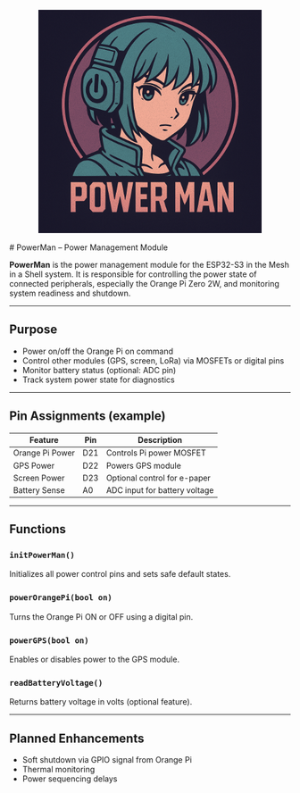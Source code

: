 <p align="center">
  <img src="assets/powerman_logo.png" alt="Power Man Logo" width="400">
</p>
# PowerMan – Power Management Module

**PowerMan** is the power management module for the ESP32-S3 in the Mesh in a Shell system. It is responsible for controlling the power state of connected peripherals, especially the Orange Pi Zero 2W, and monitoring system readiness and shutdown.

---

## Purpose

- Power on/off the Orange Pi on command
- Control other modules (GPS, screen, LoRa) via MOSFETs or digital pins
- Monitor battery status (optional: ADC pin)
- Track system power state for diagnostics

---

## Pin Assignments (example)

| Feature         | Pin   | Description                   |
|----------------|-------|-------------------------------|
| Orange Pi Power | D21   | Controls Pi power MOSFET      |
| GPS Power       | D22   | Powers GPS module             |
| Screen Power    | D23   | Optional control for e-paper  |
| Battery Sense   | A0    | ADC input for battery voltage |

---

## Functions

### `initPowerMan()`
Initializes all power control pins and sets safe default states.

### `powerOrangePi(bool on)`
Turns the Orange Pi ON or OFF using a digital pin.

### `powerGPS(bool on)`
Enables or disables power to the GPS module.

### `readBatteryVoltage()`
Returns battery voltage in volts (optional feature).

---

## Planned Enhancements

- Soft shutdown via GPIO signal from Orange Pi
- Thermal monitoring
- Power sequencing delays
